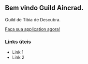 ## Bem vindo Guild Aincrad.

Guild de Tibia de Descubra. 

[Faça sua application agora!](https://www.tibia.com/community/?subtopic=guilds&page=view&GuildName=Aincrad)

### Links úteis 

- Link 1
- Link 2
